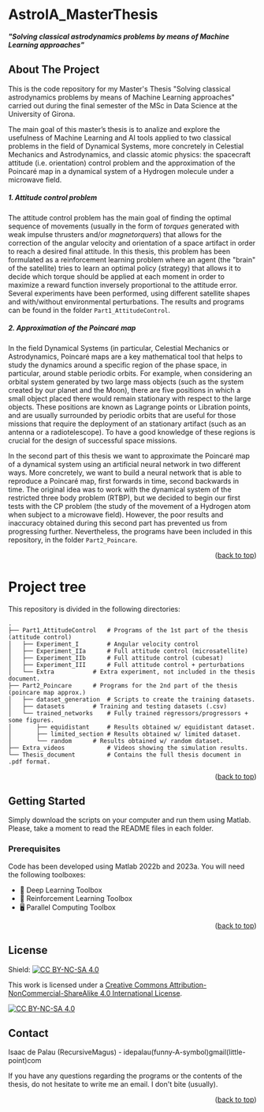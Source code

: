 # AstroIA_MasterThesis
***"Solving classical astrodynamics problems by means of Machine Learning approaches"***


<a name="readme-top"></a>



<!-- ABOUT THE PROJECT -->
## About The Project

This is the code repository for my Master's Thesis "Solving classical astrodynamics problems by means of Machine Learning approaches" carried out during the final semester of the MSc in Data Science at the University of Girona.

The main goal of this master’s thesis is to analize and explore the usefulness of Machine Learning and AI tools applied to two classical problems in the field of Dynamical Systems, more concretely in Celestial Mechanics and Astrodynamics, and classic atomic physics: the spacecraft attitude (i.e. orientation) control problem and the approximation of the Poincaré map in a dynamical system of a Hydrogen molecule under a microwave field.

##### 1. Attitude control problem

The attitude control problem has the main goal of finding the optimal sequence of movements (usually in the form of *torques* generated with weak impulse thrusters and/or *magnetorquers*) that allows for the correction of the angular velocity and orientation of a space artifact in order to reach a desired final attitude. In this thesis, this problem has been formulated as a reinforcement learning problem where an agent (the "brain" of the satellite) tries to learn an optimal policy (strategy) that allows it to decide which torque should be applied at each moment in order to maximize a reward function inversely proportional to the attitude error. Several experiments have been performed, using different satellite shapes and with/without environmental perturbations. The results and programs can be found in the folder ``Part1_AttitudeControl``.

##### 2. Approximation of the Poincaré map

In the field Dynamical Systems (in particular, Celestial Mechanics or Astrodynamics, Poincaré maps are a key mathematical tool that helps to study the dynamics around a specific region of the phase space, in particular, around stable periodic orbits. For example, when considering an orbital system generated by two large mass objects (such as the system created by our planet and the Moon), there are five positions in which a small object placed there would remain stationary with respect to the large objects. These positions are known as Lagrange points or Libration points, and are usually surrounded by periodic orbits that are useful for those missions that require the deployment of an stationary artifact (such as an antenna or a radiotelescope). To have a good knowledge of these regions is crucial for the design of successful space missions.

In the second part of this thesis we want to approximate the Poincaré map of a dynamical system using an artificial neural network in two different ways. More concretely, we want to build a neural network that is able to reproduce a Poincaré map, first forwards in time, second backwards in time.
The original idea was to work with the dynamical system of the restricted three body problem (RTBP), but we decided to begin our first tests with the CP problem (the study of the movement of a Hydrogen atom when subject to a microwave field). However, the poor results and inaccuracy obtained during this second part has prevented us from progressing further. Nevertheless, the programs have been included in this repository, in the folder ``Part2_Poincare``.

<p align="right">(<a href="#readme-top">back to top</a>)</p>


<!-- CONTENTS -->
# Project tree

This repository is divided in the following directories:

    .
    ├── Part1_AttitudeControl	# Programs of the 1st part of the thesis (attitude control)
    │   ├── Experiment_I		# Angular velocity control
    │   ├── Experiment_IIa		# Full attitude control (microsatellite)
    │   ├── Experiment_IIb		# Full attitude control (cubesat)
    │   ├── Experiment_III		# Full attitude control + perturbations
    │   └── Extra			# Extra experiment, not included in the thesis document.
    ├── Part2_Poincare		# Programs for the 2nd part of the thesis (poincare map approx.)
    │   ├── dataset_generation	# Scripts to create the training datasets.
    │   ├── datasets		# Training and testing datasets (.csv)
	│	└── trained_networks	# Fully trained regressors/progressors + some figures.
	│		├── equidistant		# Results obtained w/ equidistant dataset.
	│		├── limited_section	# Results obtained w/ limited dataset.
	│		└── random		# Results obtained w/ random dataset.
    ├── Extra_videos			# Videos showing the simulation results.
    └── Thesis_document			# Contains the full thesis document in .pdf format.

<p align="right">(<a href="#readme-top">back to top</a>)</p>


<!-- GETTING STARTED -->
## Getting Started

Simply download the scripts on your computer and run them using Matlab. Please, take a moment to read the README files in each folder.

### Prerequisites

Code has been developed using Matlab 2022b and 2023a. You will need the following toolboxes:

* :brain: Deep Learning Toolbox
* :robot: Reinforcement Learning Toolbox
* :desktop_computer: Parallel Computing Toolbox






<p align="right">(<a href="#readme-top">back to top</a>)</p>






<!-- LICENSE -->
## License

Shield: [![CC BY-NC-SA 4.0][cc-by-nc-sa-shield]][cc-by-nc-sa]

This work is licensed under a
[Creative Commons Attribution-NonCommercial-ShareAlike 4.0 International License][cc-by-nc-sa].

[![CC BY-NC-SA 4.0][cc-by-nc-sa-image]][cc-by-nc-sa]

[cc-by-nc-sa]: http://creativecommons.org/licenses/by-nc-sa/4.0/
[cc-by-nc-sa-image]: https://licensebuttons.net/l/by-nc-sa/4.0/88x31.png
[cc-by-nc-sa-shield]: https://img.shields.io/badge/License-CC%20BY--NC--SA%204.0-lightgrey.svg



<!-- CONTACT -->
## Contact

Isaac de Palau (RecursiveMagus) - idepalau(funny-A-symbol)gmail(little-point)com

If you have any questions regarding the programs or the contents of the thesis, do not hesitate to write me an email. I don't bite (usually).

<p align="right">(<a href="#readme-top">back to top</a>)</p>


